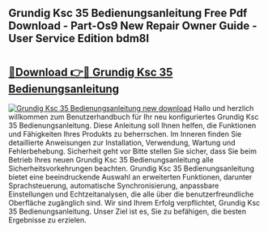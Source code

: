## Grundig Ksc 35 Bedienungsanleitung Free Pdf Download - Part-Os9 New Repair Owner Guide - User Service Edition bdm8I

# <h2><a href="http://df1k4xt.blite.top/?on=Grundig+Ksc+35+Bedienungsanleitung">🔗Download 👉🔴 Grundig Ksc 35 Bedienungsanleitung</a></h2>

[![Grundig Ksc 35 Bedienungsanleitung new download](https://i.imgur.com/lujVjoI.png)](http://df1k4xt.blite.top/?on=Grundig+Ksc+35+Bedienungsanleitung)
Hallo und herzlich willkommen zum Benutzerhandbuch für Ihr neu konfiguriertes Grundig Ksc 35 Bedienungsanleitung. Diese Anleitung soll Ihnen helfen, die Funktionen und Fähigkeiten Ihres Produkts zu beherrschen. Im Inneren finden Sie detaillierte Anweisungen zur Installation, Verwendung, Wartung und Fehlerbehebung. Sicherheit geht vor Bitte stellen Sie sicher, dass Sie beim Betrieb Ihres neuen Grundig Ksc 35 Bedienungsanleitung alle Sicherheitsvorkehrungen beachten. Grundig Ksc 35 Bedienungsanleitung bietet eine beeindruckende Auswahl an erweiterten Funktionen, darunter Sprachsteuerung, automatische Synchronisierung, anpassbare Einstellungen und Echtzeitanalysen, die alle über die benutzerfreundliche Oberfläche zugänglich sind. Wir sind Ihrem Erfolg verpflichtet, Grundig Ksc 35 Bedienungsanleitung. Unser Ziel ist es, Sie zu befähigen, die besten Ergebnisse zu erzielen.
